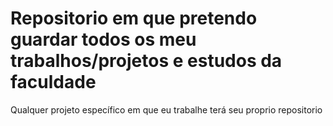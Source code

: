 # 
# Repositorio em que pretendo guardar todos os meu trabalhos/projetos e estudos da faculdade 
 Qualquer projeto específico em que eu trabalhe terá seu proprio repositorio
